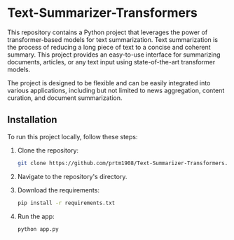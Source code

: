 # Text-Summarizer-Transformers

This repository contains a Python project that leverages the power of transformer-based models for text summarization. Text summarization is the process of reducing a long piece of text to a concise and coherent summary. This project provides an easy-to-use interface for summarizing documents, articles, or any text input using state-of-the-art transformer models.

The project is designed to be flexible and can be easily integrated into various applications, including but not limited to news aggregation, content curation, and document summarization.

## Installation

To run this project locally, follow these steps:

1. Clone the repository:

    ```bash
    git clone https://github.com/prtm1908/Text-Summarizer-Transformers.git
    ```
2. Navigate to the repository's directory.
3. Download the requirements:

    ```bash
    pip install -r requirements.txt
    ```
4. Run the app:

   ```bash
   python app.py
   ```
